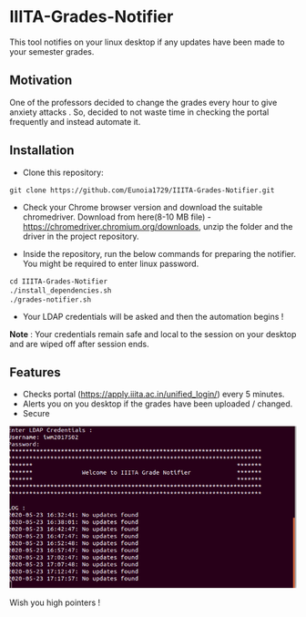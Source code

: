 # IIITA-Grades-Notifier

This tool notifies on your linux desktop if any updates have been made to your semester grades.      

## Motivation
One of the professors decided to change the grades every hour to give anxiety attacks . So, decided to not waste time in checking the portal frequently and instead automate it.

## Installation
- Clone this repository:   
```
git clone https://github.com/Eunoia1729/IIITA-Grades-Notifier.git
```

- Check your Chrome browser version and download the suitable chromedriver. Download from here(8-10 MB file) - https://chromedriver.chromium.org/downloads, unzip the folder and the driver in the project repository.

- Inside the repository, run the below commands for preparing the notifier. You might be required to enter linux password.
```
cd IIITA-Grades-Notifier   
./install_dependencies.sh   
./grades-notifier.sh
```
- Your LDAP credentials will be asked  and then the automation begins !

**Note** : Your credentials remain safe and local to the session on your desktop and are wiped off after session ends.

## Features
- Checks portal (https://apply.iiita.ac.in/unified_login/) every 5 minutes.
- Alerts you on you desktop if the grades have been uploaded / changed.
- Secure     

     
![Demo](https://github.com/Eunoia1729/IIITA-Grades-Notifier/blob/master/screenshot.png)

Wish you high pointers !
